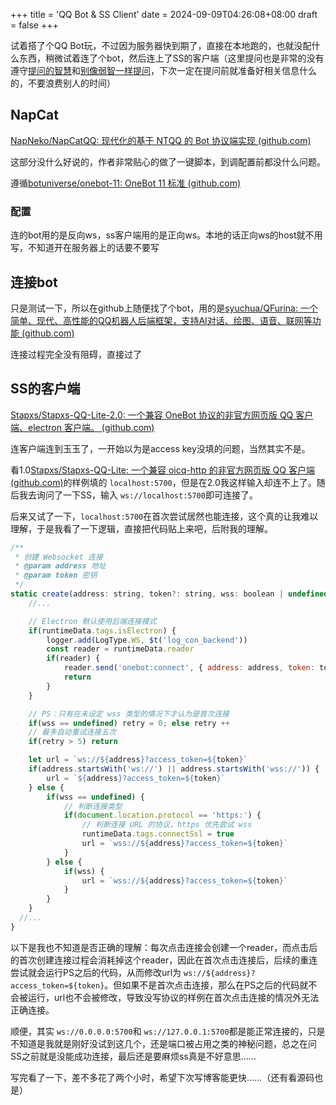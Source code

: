 +++
title = 'QQ Bot & SS Client'
date = 2024-09-09T04:26:08+08:00
draft = false
+++

试着搭了个QQ Bot玩，不过因为服务器快到期了，直接在本地跑的，也就没配什么东西，稍微试着连了个bot，然后连上了SS的客户端（这里提问也是非常的没有遵守[提问的智慧](https://github.com/ryanhanwu/How-To-Ask-Questions-The-Smart-Way/blob/main/README-zh_CN.md)和[别像弱智一样提问](https://github.com/tangx/Stop-Ask-Questions-The-Stupid-Ways/blob/master/README.md)，下次一定在提问前就准备好相关信息什么的，不要浪费别人的时间）

## NapCat

[NapNeko/NapCatQQ: 现代化的基于 NTQQ 的 Bot 协议端实现 (github.com)](https://github.com/NapNeko/NapCatQQ)

这部分没什么好说的，作者非常贴心的做了一键脚本，到调配置前都没什么问题。

遵循[botuniverse/onebot-11: OneBot 11 标准 (github.com)](https://github.com/botuniverse/onebot-11)

### 配置

连的bot用的是反向ws，ss客户端用的是正向ws。本地的话正向ws的host就不用写，不知道开在服务器上的话要不要写

## 连接bot

只是测试一下，所以在github上随便找了个bot，用的是[syuchua/QFurina: 一个简单、现代、高性能的QQ机器人后端框架，支持AI对话、绘图、语音、联网等功能 (github.com)](https://github.com/syuchua/QFurina)

连接过程完全没有阻碍，直接过了

## SS的客户端

[Stapxs/Stapxs-QQ-Lite-2.0: 一个兼容 OneBot 协议的非官方网页版 QQ 客户端、electron 客户端。 (github.com)](https://github.com/Stapxs/Stapxs-QQ-Lite-2.0)

连客户端连到玉玉了，一开始以为是access key没填的问题，当然其实不是。

看1.0[Stapxs/Stapxs-QQ-Lite: 一个兼容 oicq-http 的非官方网页版 QQ 客户端 (github.com)](https://github.com/Stapxs/Stapxs-QQ-Lite)的样例填的 `localhost:5700`，但是在2.0我这样输入却连不上了。随后我去询问了一下SS，输入 `ws://localhost:5700`即可连接了。

后来又试了一下，`localhost:5700`在首次尝试居然也能连接，这个真的让我难以理解，于是我看了一下逻辑，直接把代码贴上来吧，后附我的理解。

```javascript
/**
 * 创建 Websocket 连接
 * @param address 地址
 * @param token 密钥
 */
static create(address: string, token?: string, wss: boolean | undefined = undefined) {
    //...

    // Electron 默认使用后端连接模式
    if(runtimeData.tags.isElectron) {
        logger.add(LogType.WS, $t('log_con_backend'))
        const reader = runtimeData.reader
        if(reader) {
            reader.send('onebot:connect', { address: address, token: token })
            return
        }
    }

    // PS：只有在未设定 wss 类型的情况下才认为是首次连接
    if(wss == undefined) retry = 0; else retry ++
    // 最多自动重试连接五次
    if(retry > 5) return

    let url = `ws://${address}?access_token=${token}`
    if(address.startsWith('ws://') || address.startsWith('wss://')) {
        url = `${address}?access_token=${token}`
    } else {
        if(wss == undefined) {
            // 判断连接类型
            if(document.location.protocol == 'https:') {
                // 判断连接 URL 的协议，https 优先尝试 wss
                runtimeData.tags.connectSsl = true
                url = `wss://${address}?access_token=${token}`
            }
        } else {
            if(wss) {
                url = `wss://${address}?access_token=${token}`
            }
        }
    }
  //...
}
```

以下是我也不知道是否正确的理解：每次点击连接会创建一个reader，而点击后的首次创建连接过程会消耗掉这个reader，因此在首次点击连接后，后续的重连尝试就会运行PS之后的代码，从而修改url为 `ws://${address}?access_token=${token}`。但如果不是首次点击连接，那么在PS之后的代码就不会被运行，url也不会被修改，导致没写协议的样例在首次点击连接的情况外无法正确连接。

顺便，其实 ``ws://0.0.0.0:5700``和 ``ws://127.0.0.1:5700``都是能正常连接的，只是不知道是我就是刚好没试到这几个，还是端口被占用之类的神秘问题，总之在问SS之前就是没能成功连接，最后还是要麻烦ss真是不好意思……

写完看了一下，差不多花了两个小时，希望下次写博客能更快……（还有看源码也是）
